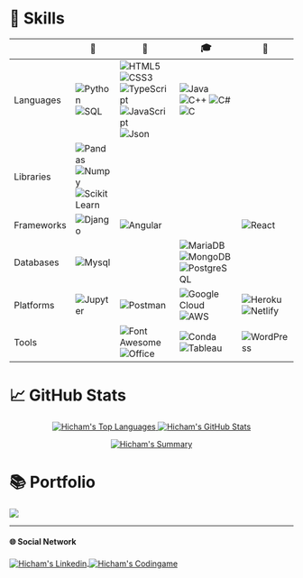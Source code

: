 # &#x1F9EC; Skills

|  |   &#x1F3AF; |   &#x1F4BC; | &#x1F393; | &#x1F440;
| --- | --- | --- | --- | --- |
| Languages |![Python](https://img.shields.io/badge/Python-FFD43B?style=flat&logo=python&logoColor=blue) ![SQL](https://img.shields.io/badge/-SQL-black?style=flat&logo=SQL) | ![HTML5](https://img.shields.io/badge/HTML5-E34F26?style=flat&logo=html5&logoColor=white) ![CSS3](https://img.shields.io/badge/CSS3-1572B6?style=flat&logo=css3&logoColor=white) ![TypeScript](https://img.shields.io/badge/TypeScript-007ACC?style=flat&logo=typescript&logoColor=white) ![JavaScript](https://img.shields.io/badge/JavaScript-323330?style=flat&logo=javascript&logoColor=F7DF1E) ![Json](https://img.shields.io/badge/json-5E5C5C?style=flat&logo=json&logoColor=white) | ![Java](https://img.shields.io/badge/Java-ED8B00?style=flat&logo=java&logoColor=white) ![C++](https://img.shields.io/badge/C%2B%2B-00599C?style=flat&logo=c%2B%2B&logoColor=white) ![C#](https://img.shields.io/badge/C%23-239120?style=flat&logo=c-sharp&logoColor=white) ![C](https://img.shields.io/badge/C-00599C?style=flat&logo=c&logoColor=white)
| Libraries | ![Pandas](https://img.shields.io/badge/Pandas-2C2D72?style=flat&logo=pandas&logoColor=white) ![Numpy](https://img.shields.io/badge/Numpy-777BB4?style=flat&logo=numpy&logoColor=white) ![Scikit Learn](https://img.shields.io/badge/scikit_learn-F7931E?style=flat&logo=scikit-learn&logoColor=white) |  |
| Frameworks | ![Django](https://img.shields.io/badge/Django-092E20?style=flat&logo=django&logoColor=green) | ![Angular](https://img.shields.io/badge/Angular-DD0031?style=flat&logo=angular&logoColor=white) | | ![React](https://img.shields.io/badge/React-20232A?style=flat&logo=react&logoColor=61DAFB)
| Databases |![Mysql](https://img.shields.io/badge/MySQL-005C84?style=flat&logo=mysql&logoColor=white) | | ![MariaDB](https://img.shields.io/badge/MariaDB-003545?style=flat&logo=mariadb&logoColor=white) ![MongoDB](https://img.shields.io/badge/MongoDB-4EA94B?style=flat&logo=mongodb&logoColor=white) ![PostgreSQL](https://img.shields.io/badge/PostgreSQL-316192?style=flat&logo=postgresql&logoColor=white) | 
| Platforms |![Jupyter](https://img.shields.io/badge/Jupyter-F37626.svg?&style=flat&logo=Jupyter&logoColor=white) | ![Postman](https://img.shields.io/badge/Postman-FF6C37?style=flat&logo=Postman&logoColor=white) | ![Google Cloud](https://img.shields.io/badge/Google_Cloud-4285F4?style=flat&logo=google-cloud&logoColor=white) ![AWS](https://img.shields.io/badge/Amazon_AWS-FF9900?style=flat&logo=amazonaws&logoColor=white) | ![Heroku](https://img.shields.io/badge/Heroku-430098?style=flat&logo=heroku&logoColor=white) ![Netlify](https://img.shields.io/badge/Netlify-00C7B7?style=flat&logo=netlify&logoColor=white)
| Tools | |![Font Awesome](https://img.shields.io/badge/Font_Awesome-339AF0?style=flat&logo=fontawesome&logoColor=white) ![Office](https://img.shields.io/badge/Microsoft_Office-D83B01?style=flat&logo=microsoft-office&logoColor=white) |![Conda](https://img.shields.io/badge/conda-342B029.svg?&style=flat&logo=anaconda&logoColor=white) ![Tableau](https://img.shields.io/badge/Tableau-E97627?style=flat&logo=Tableau&logoColor=white) | ![WordPress](https://img.shields.io/badge/Wordpress-21759B?style=flat&logo=wordpress&logoColor=white)

# &#x1F4C8; GitHub Stats

<p align="center">
    <a href="#">
    <img src="https://github-readme-stats.vercel.app/api/top-langs/?username=hicham-mrani&title_color=ffffff&text_color=c9cacc&icon_color=2bbc8a&langs_count=5"         alt="Hicham's Top Languages" />
  </a>
  <a href="#">
    <img src="https://github-readme-stats.vercel.app/api?username=hicham-mrani&show_icons=true&line_height=27&count_private=true&title_color=586e75&text_color=586e75&icon_color=586e75" alt="Hicham's GitHub Stats" />
  </a>
</p>

<p align="center">
  <a href="#">
    <img src="https://github-profile-summary-cards.vercel.app/api/cards/profile-details?username=hicham-mrani" alt="Hicham's Summary" />
  </a>
</p>

# &#x1F4DA; Portfolio

<a href="https://github.com/hicham-mrani/Almanax_Scraper">
  <img align="center" src="https://github-readme-stats.vercel.app/api/pin/?username=hicham-mrani&repo=Almanax_Scraper&title_color=586e75&text_color=586e75&icon_color=586e75" />
</a>


_______________________________________________________________________________________________________________________________________________________________________

#### &#x1F310; Social Network

<a href="https://www.linkedin.com/in/hicham-mrani-69916b206/" target="_blank">
  <img align="center" src="https://img.shields.io/badge/LinkedIn-0077B5?style=flat&logo=linkedin&logoColor=white" alt="Hicham's Linkedin" />
</a>
<a href="https://www.codingame.com/profile/6af6460fc3106882513f4b8b2e8d11500106294" target="_blank">
  <img align="center" src="https://img.shields.io/badge/CodinGame-F2BB13?style=flat&logo=CodinGame&logoColor=000000" alt="Hicham's Codingame" />
</a>

